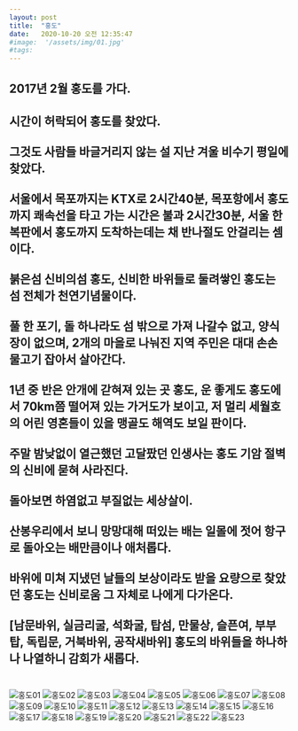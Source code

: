 ```yaml
---
layout: post
title:  "홍도"
date:   2020-10-20 오전 12:35:47
#image:  '/assets/img/01.jpg'
#tags:   
---
```


**2017년 2월 홍도를 가다.**
--
시간이 허락되어 홍도를 찾았다.<br><br>
그것도 사람들 바글거리지 않는 설 지난 겨울 비수기 평일에 찾았다.<br><br>
서울에서 목포까지는 KTX로 2시간40분, 목포항에서 홍도까지 쾌속선을 타고 가는 시간은 불과 2시간30분, 서울 한복판에서 홍도까지 도착하는데는 채 반나절도 안걸리는 셈이다.<br><br>
붉은섬 신비의섬 홍도, 신비한 바위들로 둘려쌓인 홍도는 섬 전체가 천연기념물이다.<br><br>
풀 한 포기, 돌 하나라도 섬 밖으로 가져 나갈수 없고, 양식장이 없으며, 2개의 마을로 나눠진 지역 주민은 대대 손손 물고기 잡아서 살아간다.<br><br>
1년 중 반은 안개에 갇혀져 있는 곳 홍도, 운 좋게도 홍도에서 70km쯤 떨어져 있는 가거도가 보이고, 저 멀리 세월호의 어린 영혼들이 있을 맹골도 해역도 보일 판이다.<br><br>
주말 밤낮없이 열근했던 고달팠던 인생사는 홍도 기암 절벽의 신비에 묻혀 사라진다.<br><br>
돌아보면 하염없고 부질없는 세상살이.<br><br>
산봉우리에서 보니 망망대해 떠있는 배는 일몰에 젓어 항구로 돌아오는 배만큼이나 애처롭다.<br><br>
바위에 미쳐 지냈던 날들의 보상이라도 받을 요량으로 찾았던 홍도는 신비로움 그 자체로 나에게 다가온다.<br><br>
[남문바위, 실금리굴, 석화굴, 탑섬, 만물상, 슬픈여, 부부탑, 독립문, 거북바위, 공작새바위] 홍도의 바위들을 하나하나 나열하니 감회가 새롭다.<br><br>
--
![홍도01](/assets/img/hongdo/01.jpg)
![홍도02](/assets/img/hongdo/02.jpg)
![홍도03](/assets/img/hongdo/03.jpg)
![홍도04](/assets/img/hongdo/04.jpg)
![홍도05](/assets/img/hongdo/05.jpg)
![홍도06](/assets/img/hongdo/06.jpg)
![홍도07](/assets/img/hongdo/07.jpg)
![홍도08](/assets/img/hongdo/08.jpg)
![홍도09](/assets/img/hongdo/09.jpg)
![홍도10](/assets/img/hongdo/10.jpg)
![홍도11](/assets/img/hongdo/11.jpg)
![홍도12](/assets/img/hongdo/12.jpg)
![홍도13](/assets/img/hongdo/13.jpg)
![홍도14](/assets/img/hongdo/14.jpg)
![홍도15](/assets/img/hongdo/15.jpg)
![홍도16](/assets/img/hongdo/16.jpg)
![홍도17](/assets/img/hongdo/17.jpg)
![홍도18](/assets/img/hongdo/18.jpg)
![홍도19](/assets/img/hongdo/19.jpg)
![홍도20](/assets/img/hongdo/20.jpg)
![홍도21](/assets/img/hongdo/21.jpg)
![홍도22](/assets/img/hongdo/22.jpg)
![홍도23](/assets/img/hongdo/23.jpg)
